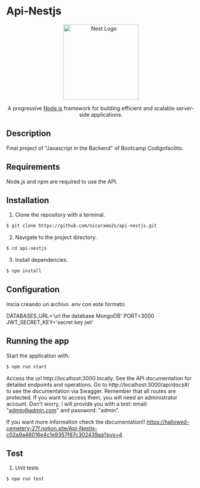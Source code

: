 # Api-Nestjs

<p align="center">
  <a href="http://nestjs.com/" target="blank"><img src="https://nestjs.com/img/logo-small.svg" width="200" alt="Nest Logo" /></a>
</p>

[circleci-image]: https://img.shields.io/circleci/build/github/nestjs/nest/master?token=abc123def456
[circleci-url]: https://circleci.com/gh/nestjs/nest

  <p align="center">A progressive <a href="http://nodejs.org" target="_blank">Node.js</a> framework for building efficient and scalable server-side applications.</p>

## Description

Final project of "Javascript in the Backend" of Bootcamp Codigofacilito.

## Requirements

Node.js and npm are required to use the API.

## Installation

1. Clone the repository with a terminal.

```bash
$ git clone https://github.com/nicoramo2s/api-nestjs.git
```

2. Navigate to the project directory.

```bash
$ cd api-nestjs
```

3. Install dependencies.

```bash
$ npm install
```

## Configuration

Inicia creando un archivo .env con este formato:

DATABASES_URL='url the database MongoDB'
PORT=3000
JWT_SECRET_KEY='secret key jwt'

## Running the app

Start the application with:

```bash
$ npm run start
```

Access the url http://localhost:3000 locally.
See the API documentation for detailed endpoints and operations.
Go to http://localhost:3000/api/docs#/ to see the documentation via Swagger.
Remember that all routes are protected. If you want to access them, you will need an administrator account. Don't worry, I will provide you with a test: email: "admin@admin.com" and password: "admin".

If you want more information check the documentation!!
https://hallowed-cemetery-27f.notion.site/Api-Nestjs-c02a9a46016e4c1e9357f87c302439aa?pvs=4

## Test

1. Unit tests

```bash
$ npm run test
```